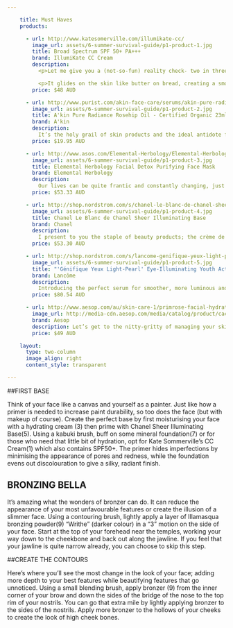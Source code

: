 ```yaml
---

    title: Must Haves
    products:

      - url: http://www.katesomerville.com/illumikate-cc/
        image_url: assets/6-summer-survival-guide/p1-product-1.jpg
        title: Broad Spectrum SPF 50+ PA+++
        brand: IllumiKate CC Cream
        description:
          <p>Let me give you a (not-so-fun) reality check- two in three Australians will be diagnosed with skin cancer. Thus, I present to you a lightweight alternative for those who detest the heavy feel of foundation, with the added benefits of hydration and SPF50+ which offers a greater level of protection. This tinted moisturiser is multifunctional as it instantly minimises the look of imperfections with colours designed to suit several skin tones.</p>

          <p>It glides on the skin like butter on bread, creating a smooth and supple effect, while known brightening agents Arbutin, Licorice Extract and Natural Amino Acids help improve the appearance of discolouration for more luminous skin.</p>
        price: $48 AUD

      - url: http://www.purist.com/akin-face-care/serums/akin-pure-radiance-certified-organic-rosehip-oil-23ml
        image_url: assets/6-summer-survival-guide/p1-product-2.jpg
        title: A'kin Pure Radiance Rosehip Oil - Certified Organic 23ml
        brand: A'kin
        description:
          It’s the holy grail of skin products and the ideal antidote for dry skin without dipping too much into your savings.  It provides a multi-purpose treatment for several issues. It not only restores moisture to dehydrated skin but reduces the signs of ageing and stretch marks through the use of omega 3, 6 and 9. It also contains Provitamin A and E, ensuring the skin is smooth whilst improving the appearance of scars and pimples and giving the skin that radiant glow we’re all aiming for.
        price: $19.95 AUD

      - url: http://www.asos.com/Elemental-Herbology/Elemental-Herbology-Facial-Detox-Purifying-Face-Mask-75ml/Prod/pgeproduct.aspx?iid=2219324&cid=15264&sh=0&pge=0&pgesize=36&sort=-1&clr=Purifying+face+mask
        image_url: assets/6-summer-survival-guide/p1-product-3.jpg
        title: Elemental Herbology Facial Detox Purifying Face Mask
        brand: Elemental Herbology
        description:
          Our lives can be quite frantic and constantly changing, just like our skin! The impact of differing seasons, changes in hormones and our way of living is reflected in the appearance and feel of our skin. Which is why the founder, Kristy Cimesa, has developed this mask to combat these issues and stop spots in their tracks! It’s designed to hydrate, repair, fight free radicals while rebalancing the skin. Containing a deep-cleansing formula of Manuka honey, aloe, fig extract, oat flour and Amazonian Clay, this mask helps to eliminate toxins from the surface while gently exfoliating blocked pores for a softer, radiant appearance. It contains the essential oils of eucalyptus, cedarwood, lavender and rosemary to help balance sebum production.
        price: $53.33 AUD

      - url: http://shop.nordstrom.com/s/chanel-le-blanc-de-chanel-sheer-illuminating-base/2967481
        image_url: assets/6-summer-survival-guide/p1-product-4.jpg
        title: Chanel Le Blanc de Chanel Sheer Illuminating Base
        brand: Chanel
        description:
          I present to you the staple of beauty products; the crème de la crème of makeup essentials. It’s quite surprising the amount of women that don’t use a primer or know it’s worth. So like the idea of waterproofing a pair of your black suede shoes to prolong its life, a primer does the same with makeup! This multi-tasking liquid ‘primes’ skin to set the makeup, while adding subtle contours and a natural dewy glow. This refreshing fluid keeps to its iconic subtle rose scent while smoothing away redness and the appearance of pores.
        price: $53.30 AUD

      - url: http://shop.nordstrom.com/s/lancome-genifique-yeux-light-pearl-eye-illuminating-youth-activating-concentrate/3354644?origin=keywordsearch-personalizedsort&contextualcategoryid=2375500&fashionColor=&resultback=0&cm_sp=personalizedsort-_-searchresults-_-1_0_A
        image_url: assets/6-summer-survival-guide/p1-product-5.jpg
        title: "'Génifique Yeux Light-Pearl' Eye-Illuminating Youth Activating Concentrate"
        brand: Lancôme
        description:
          Introducing the perfect serum for smoother, more luminous and younger looking eyes. This is Lancome’s first eye-illuminating serum, engineered with a unique rotating and massaging applicator to cover  even the most hard-to-reach eye areas. Experience a 360° eye contour transformation above and below the eyes.
        price: $80.54 AUD

      - url: http://www.aesop.com/au/skin-care-1/primrose-facial-hydrating-cream-2.html
        image_url: http://media-cdn.aesop.com/media/catalog/product/cache/20/image/e8d066887528237bd2197aedf8d05947/P/r/Primrose_Facial_Hydrating_Cream_60ml_1.png
        brand: Aesop
        description: Let’s get to the nitty-gritty of managing your skin this summer! Aesop’s range is essential.  This is Aesop’s most coveted product of daily moisturisers, with the deep absorbing plant extracts designed to hydrate and soften normal, dry and stressed skin. This concoction is high in gamma linoleic acids and is boosted with Primrose and Rose Hip Seed extracts, natural mediums for Vitamin E and C. It also includes hints of sage, wild rosemary and lavender. With this moisturiser radiating herbaceous and earthy scents to captivate ones senses, who can resist?
        price: $49 AUD

    layout:
      type: two-column
      image_align: right
      content_style: transparent

---
```


##FIRST BASE

Think of your face like a canvas and yourself as a painter. Just like how a primer is needed to increase paint durability, so too does the face (but with makeup of course). Create the perfect base by first moisturising your face with a hydrating cream (3) then prime with Chanel Sheer Illuminating Base(5). Using a kabuki brush, buff on some mineral foundation(7) or for those who need that little bit of hydration, opt for Kate Sommerville’s CC Cream(1) which also contains SPF50+. The primer hides imperfections by minimising the appearance of pores and redness, while the foundation evens out discolouration to give a silky, radiant finish.

## BRONZING BELLA

It’s amazing what the wonders of bronzer can do. It can reduce the appearance of your most unfavourable features or create the illusion of a slimmer face. Using a contouring brush, lightly apply a layer of Illamasqua bronzing powder(9) “Writhe” (darker colour) in a “3” motion on the side of your face. Start at the top of your forehead near the temples, working your way down to the cheekbone and back out along the jawline. If you feel that your jawline is quite narrow already, you can choose to skip this step.

##CREATE THE CONTOURS

Here’s where you’ll see the most change in the look of your face; adding more depth to your best features while beautifying features that go unnoticed.
Using a small blending brush, apply bronzer (9) from the inner corner of your brow and down the sides of the bridge of the nose to the top rim of your nostrils. You can go that extra mile by lightly applying bronzer to the sides of the nostrils.
Apply more bronzer to the hollows of your cheeks to create the look of high cheek bones.
